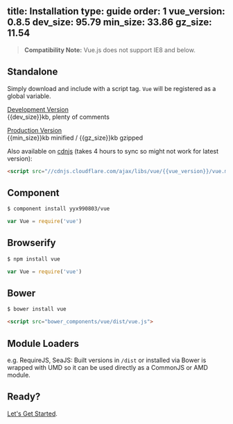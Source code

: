 title: Installation
type: guide
order: 1
vue_version: 0.8.5
dev_size: 95.79
min_size: 33.86
gz_size: 11.54
---

> **Compatibility Note:** Vue.js does not support IE8 and below.

## Standalone

Simply download and include with a script tag. `Vue` will be registered as a global variable.

<a class="button" href="https://raw.github.com/yyx990803/vue/v{{vue_version}}/dist/vue.js" download>Development Version</a><br><span class="light">{{dev_size}}kb, plenty of comments</span>

<a class="button" href="https://raw.github.com/yyx990803/vue/v{{vue_version}}/dist/vue.min.js" download>Production Version</a><br><span class="light">{{min_size}}kb minified / {{gz_size}}kb gzipped</span>

Also available on [cdnjs](http://cdnjs.com) (takes 4 hours to sync so might not work for latest version):
``` html
<script src="//cdnjs.cloudflare.com/ajax/libs/vue/{{vue_version}}/vue.min.js"></script>
```

## Component

``` bash
$ component install yyx990803/vue
```
```js
var Vue = require('vue')
```

## Browserify

``` bash
$ npm install vue
```
```js
var Vue = require('vue')
```

## Bower

``` bash
$ bower install vue
```

``` html
<script src="bower_components/vue/dist/vue.js">
```

## Module Loaders

e.g. RequireJS, SeaJS: Built versions in `/dist` or installed via Bower is wrapped with UMD so it can be used directly as a CommonJS or AMD module.

## Ready?

[Let's Get Started](/guide/).